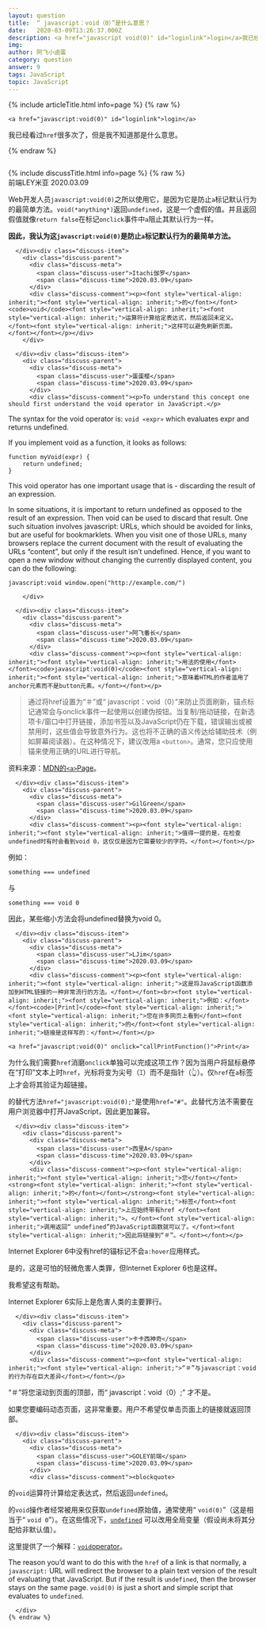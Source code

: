 ```yaml
---
layout: question
title:  “ javascript：void（0）”是什么意思？
date:   2020-03-09T13:26:37.000Z
description: <a href="javascript void(0)" id="loginlink">login</a>我已经看过href很多次了，但是我不知道那...
img: 
author: 阿飞小卤蛋
category: question
answer: 9
tags: JavaScript
topic: JavaScript
---
```

<div class="article-root">
  <div class="article">
    {% include articleTitle.html info=page %}
    {% raw %}
    <div class="article-content"><pre><code>&lt;a href="javascript:void(0)" id="loginlink"&gt;login&lt;/a&gt;
</code></pre>

<p><font style="vertical-align: inherit;"><font style="vertical-align: inherit;">我已经看过</font></font><code>href</code><font style="vertical-align: inherit;"><font style="vertical-align: inherit;">很多次了，但是我不知道那是什么意思。</font></font></p></div>
    {% endraw %}
  </div>
  <p style="height: 0;width:0;overflow: hidden;"> 第275篇《“ javascript：void（0）”是什么意思？》来自Winter(https://github.com/aiyld/aiyld.github.io)的站点</p>
  <div class="discuss-wrapper">
    {% include discussTitle.html info=page %}
    {% raw %}
    <div class="discuss-item">
        <div class="discuss-parent">
          <div class="discuss-meta">
            <span class="discuss-user">前端LEY米亚</span>
            <span class="discuss-time">2020.03.09</span>
          </div>
          <div class="discuss-comment"><p><font style="vertical-align: inherit;"><font style="vertical-align: inherit;">Web开发人员</font></font><code>javascript:void(0)</code><font style="vertical-align: inherit;"><font style="vertical-align: inherit;">之所以</font><font style="vertical-align: inherit;">使用</font><font style="vertical-align: inherit;">它，是因为它是防止</font></font><code>a</code><font style="vertical-align: inherit;"><font style="vertical-align: inherit;">标记</font><font style="vertical-align: inherit;">默认行为的最简单方法</font><font style="vertical-align: inherit;">。</font></font><code>void(*anything*)</code><font style="vertical-align: inherit;"><font style="vertical-align: inherit;">返回</font></font><code>undefined</code><font style="vertical-align: inherit;"><font style="vertical-align: inherit;">，这是一个虚假的值。</font><font style="vertical-align: inherit;">并且返回假值就像</font></font><code>return false</code><font style="vertical-align: inherit;"><font style="vertical-align: inherit;">在</font><font style="vertical-align: inherit;">标记</font></font><code>onclick</code><font style="vertical-align: inherit;"><font style="vertical-align: inherit;">事件中</font></font><code>a</code><font style="vertical-align: inherit;"><font style="vertical-align: inherit;">阻止其默认行为一样。</font></font></p>

<p><strong><font style="vertical-align: inherit;"><font style="vertical-align: inherit;">因此，我认为这</font></font><code>javascript:void(0)</code><font style="vertical-align: inherit;"><font style="vertical-align: inherit;">是防止</font></font><code>a</code><font style="vertical-align: inherit;"><font style="vertical-align: inherit;">标记</font><font style="vertical-align: inherit;">默认行为的最简单方法</font><font style="vertical-align: inherit;">。</font></font></strong></p></div>
        </div>
        
      </div><div class="discuss-item">
        <div class="discuss-parent">
          <div class="discuss-meta">
            <span class="discuss-user">Itachi伽罗</span>
            <span class="discuss-time">2020.03.09</span>
          </div>
          <div class="discuss-comment"><p><font style="vertical-align: inherit;"><font style="vertical-align: inherit;">的</font></font><code>void</code><font style="vertical-align: inherit;"><font style="vertical-align: inherit;">运算符计算给定表达式，然后返回未定义。</font><font style="vertical-align: inherit;">这样可以避免刷新页面。</font></font></p></div>
        </div>
        
      </div><div class="discuss-item">
        <div class="discuss-parent">
          <div class="discuss-meta">
            <span class="discuss-user">蛋蛋樱</span>
            <span class="discuss-time">2020.03.09</span>
          </div>
          <div class="discuss-comment"><p>To understand this concept one should first understand the void operator in JavaScript.</p>

<p>The syntax for the void operator is: <code>void «expr»</code> which evaluates expr and returns undefined.</p>

<p>If you implement void as a function, it looks as follows:</p>

<pre><code>function myVoid(expr) {<font></font>
    return undefined;<font></font>
}<font></font>
</code></pre>

<p>This void operator has one important usage that is - discarding the result of an expression.</p>

<p>In some situations, it is important to return undefined as opposed to the result of an expression. Then void can be used to discard that result. One such situation involves javascript: URLs, which should be avoided for links, but are useful for bookmarklets. When you visit one of those URLs, many browsers replace the current document with the result of evaluating the URLs “content”, but only if the result isn’t undefined. Hence, if you want to open a new window without changing the currently displayed content, you can do the following:</p>

<pre><code>javascript:void window.open("http://example.com/")
</code></pre></div>
        </div>
        
      </div><div class="discuss-item">
        <div class="discuss-parent">
          <div class="discuss-meta">
            <span class="discuss-user">阿飞番长</span>
            <span class="discuss-time">2020.03.09</span>
          </div>
          <div class="discuss-comment"><p><font style="vertical-align: inherit;"><font style="vertical-align: inherit;">用法的使用</font></font><code>javascript:void(0)</code><font style="vertical-align: inherit;"><font style="vertical-align: inherit;">意味着HTML的作者滥用了anchor元素而不是button元素。</font></font></p>

<blockquote>
  <p><font style="vertical-align: inherit;"><font style="vertical-align: inherit;">通过将href设置为“＃”或“ javascript：void（0）”来防止页面刷新，锚点标记通常会与onclick事件一起使用以创建伪按钮。</font><font style="vertical-align: inherit;">当复制/拖动链接，在新选项卡/窗口中打开链接，添加书签以及JavaScript仍在下载，错误输出或被禁用时，这些值会导致意外行为。</font><font style="vertical-align: inherit;">这也将不正确的语义传达给辅助技术（例如屏幕阅读器）。</font><font style="vertical-align: inherit;">在这种情况下，建议改用a </font></font><code>&lt;button&gt;</code><font style="vertical-align: inherit;"><font style="vertical-align: inherit;">。</font><font style="vertical-align: inherit;">通常，您只应使用锚来使用正确的URL进行导航。</font></font></p>
</blockquote>

<p><font style="vertical-align: inherit;"><font style="vertical-align: inherit;">资料来源：</font></font><a href="https://developer.mozilla.org/en-US/docs/Web/HTML/Element/a" rel="noreferrer"><font style="vertical-align: inherit;"><font style="vertical-align: inherit;">MDN的</font></font><code>&lt;a&gt;</code><font style="vertical-align: inherit;"><font style="vertical-align: inherit;">Page</font></font></a><font style="vertical-align: inherit;"><font style="vertical-align: inherit;">。</font></font></p></div>
        </div>
        
      </div><div class="discuss-item">
        <div class="discuss-parent">
          <div class="discuss-meta">
            <span class="discuss-user">GilGreen</span>
            <span class="discuss-time">2020.03.09</span>
          </div>
          <div class="discuss-comment"><p><font style="vertical-align: inherit;"><font style="vertical-align: inherit;">值得一提的是，在检查undefined时有时会看到void 0，这仅仅是因为它需要较少的字符。</font></font></p>

<p><font style="vertical-align: inherit;"><font style="vertical-align: inherit;">例如：</font></font></p>

<pre><code>something === undefined
</code></pre>

<p><font style="vertical-align: inherit;"><font style="vertical-align: inherit;">与</font></font></p>

<pre><code>something === void 0
</code></pre>

<p><font style="vertical-align: inherit;"><font style="vertical-align: inherit;">因此，某些缩小方法会将undefined替换为void 0。</font></font></p></div>
        </div>
        
      </div><div class="discuss-item">
        <div class="discuss-parent">
          <div class="discuss-meta">
            <span class="discuss-user">LJim</span>
            <span class="discuss-time">2020.03.09</span>
          </div>
          <div class="discuss-comment"><p><font style="vertical-align: inherit;"><font style="vertical-align: inherit;">这是将JavaScript函数添加到HTML链接的一种非常流行的方法。</font></font><br><font style="vertical-align: inherit;"><font style="vertical-align: inherit;">例如：</font></font><code>[Print]</code><font style="vertical-align: inherit;"><font style="vertical-align: inherit;">您在许多网页上看到</font><font style="vertical-align: inherit;">的</font><font style="vertical-align: inherit;">链接是这样写的：</font></font></p>

<pre><code>&lt;a href="javascript:void(0)" onclick="callPrintFunction()"&gt;Print&lt;/a&gt;
</code></pre>

<p><font style="vertical-align: inherit;"><font style="vertical-align: inherit;">为什么我们需要</font></font><code>href</code><font style="vertical-align: inherit;"><font style="vertical-align: inherit;">消磨</font></font><code>onclick</code><font style="vertical-align: inherit;"><font style="vertical-align: inherit;">单独可以完成这项工作？</font><font style="vertical-align: inherit;">因为当用户将鼠标悬停在“打印”文本上时</font></font><code>href</code><font style="vertical-align: inherit;"><font style="vertical-align: inherit;">，光标将变为尖号（ꕯ）而不是指针（👆）。</font><font style="vertical-align: inherit;">仅</font></font><code>href</code><font style="vertical-align: inherit;"><font style="vertical-align: inherit;">在</font></font><code>a</code><font style="vertical-align: inherit;"><font style="vertical-align: inherit;">标签上才会将其验证为超链接。</font></font></p>

<p><font style="vertical-align: inherit;"><font style="vertical-align: inherit;">的替代方法</font></font><code>href="javascript:void(0);"</code><font style="vertical-align: inherit;"><font style="vertical-align: inherit;">是使用</font></font><code>href="#"</code><font style="vertical-align: inherit;"><font style="vertical-align: inherit;">。</font><font style="vertical-align: inherit;">此替代方法不需要在用户浏览器中打开JavaScript，因此更加兼容。</font></font></p></div>
        </div>
        
      </div><div class="discuss-item">
        <div class="discuss-parent">
          <div class="discuss-meta">
            <span class="discuss-user">西里A</span>
            <span class="discuss-time">2020.03.09</span>
          </div>
          <div class="discuss-comment"><p><font style="vertical-align: inherit;"><font style="vertical-align: inherit;">您</font></font><strong><font style="vertical-align: inherit;"><font style="vertical-align: inherit;">的</font></font></strong><font style="vertical-align: inherit;"><font style="vertical-align: inherit;">标签</font><font style="vertical-align: inherit;">上应始终带有href </font><font style="vertical-align: inherit;">。</font><font style="vertical-align: inherit;">调用返回“ undefined”的JavaScript函数就可以了。</font><font style="vertical-align: inherit;">因此将链接到“＃”。</font></font></p>

<p><font style="vertical-align: inherit;"><font style="vertical-align: inherit;">Internet Explorer 6中没有href的锚标记不会</font></font><code>a:hover</code><font style="vertical-align: inherit;"><font style="vertical-align: inherit;">应用样式。</font></font></p>

<p><font style="vertical-align: inherit;"><font style="vertical-align: inherit;">是的，这是可怕的轻微危害人类罪，但Internet Explorer 6也是这样。</font></font></p>

<p><font style="vertical-align: inherit;"><font style="vertical-align: inherit;">我希望这有帮助。</font></font></p>

<p><font style="vertical-align: inherit;"><font style="vertical-align: inherit;">Internet Explorer 6实际上是危害人类的主要罪行。</font></font></p></div>
        </div>
        
      </div><div class="discuss-item">
        <div class="discuss-parent">
          <div class="discuss-meta">
            <span class="discuss-user">卡卡西神奇</span>
            <span class="discuss-time">2020.03.09</span>
          </div>
          <div class="discuss-comment"><p><font style="vertical-align: inherit;"><font style="vertical-align: inherit;">“＃”与javascript：void的行为存在巨大差异</font></font></p>

<p><font style="vertical-align: inherit;"><font style="vertical-align: inherit;">“＃”将您滚动到页面的顶部，而“ javascript：void（0）;” </font><font style="vertical-align: inherit;">才不是。</font></font></p>

<p><font style="vertical-align: inherit;"><font style="vertical-align: inherit;">如果您要编码动态页面，这非常重要。</font><font style="vertical-align: inherit;">用户不希望仅单击页面上的链接就返回顶部。</font></font></p></div>
        </div>
        
      </div><div class="discuss-item">
        <div class="discuss-parent">
          <div class="discuss-meta">
            <span class="discuss-user">GOLEY前端</span>
            <span class="discuss-time">2020.03.09</span>
          </div>
          <div class="discuss-comment"><blockquote>
  <p><font style="vertical-align: inherit;"><font style="vertical-align: inherit;">的</font></font><code>void</code><font style="vertical-align: inherit;"><font style="vertical-align: inherit;">运算符计算给定表达式，然后返回</font></font><code>undefined</code><font style="vertical-align: inherit;"><font style="vertical-align: inherit;">。</font></font></p>
  
  <p><font style="vertical-align: inherit;"><font style="vertical-align: inherit;">的</font></font><code>void</code><font style="vertical-align: inherit;"><font style="vertical-align: inherit;">操作者经常被用来仅获取</font></font><code>undefined</code><font style="vertical-align: inherit;"><font style="vertical-align: inherit;">原始值，通常使用“ </font></font><code>void(0)</code><font style="vertical-align: inherit;"><font style="vertical-align: inherit;">”（这是相当于“ </font></font><code>void 0</code><font style="vertical-align: inherit;"><font style="vertical-align: inherit;">”）。</font><font style="vertical-align: inherit;">在这些情况下，</font></font><a href="https://developer.mozilla.org/en-US/docs/JavaScript/Reference/Global_Objects/undefined" rel="noreferrer"><code>undefined</code></a><font style="vertical-align: inherit;"><font style="vertical-align: inherit;">
  可以改用</font><font style="vertical-align: inherit;">全局变量</font><font style="vertical-align: inherit;">（假设尚未将其分配给非默认值）。</font></font></p>
</blockquote>

<p><font style="vertical-align: inherit;"><font style="vertical-align: inherit;">这里提供了一个解释：</font></font><a href="https://developer.mozilla.org/en-US/docs/Web/JavaScript/Reference/Operators/void" rel="noreferrer"><code>void</code><font style="vertical-align: inherit;"><font style="vertical-align: inherit;">operator</font></font></a><font style="vertical-align: inherit;"><font style="vertical-align: inherit;">。</font></font></p>

<p>The reason you’d want to do this with the <code>href</code> of a link is that normally, a <code>javascript:</code> URL will redirect the browser to a plain text version of the result of evaluating that JavaScript. But if the result is <code>undefined</code>, then the browser stays on the same page. <code>void(0)</code> is just a short and simple script that evaluates to <code>undefined</code>.</p></div>
        </div>
        
      </div>
    {% endraw %}
  </div>
<div>
